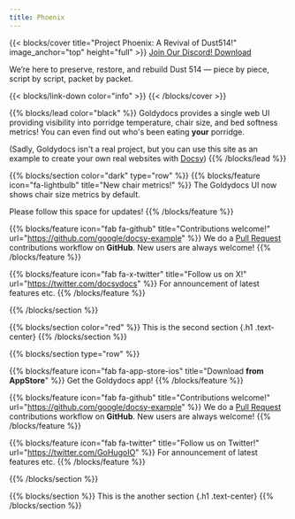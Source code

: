 ```yaml
---
title: Phoenix
---
```


{{< blocks/cover title="Project Phoenix: A Revival of Dust514!" image_anchor="top" height="full" >}}
<a class="btn btn-lg btn-secondary me-3 mb-4" href="https://discord.gg/CqHQDmEFTr">
  Join Our Discord! <i class="fas fa-brands fa-discord ms-2"></i>
</a>
<a class="btn btn-lg btn-primary me-3 mb-4" href="https://drive.google.com/drive/folders/1Wd2Crh4PSiv2vuRglVnRK1ecJasJ6MPk">
  Download <i class="fab fa-google-drive ms-2 "></i>
</a>
<p class="lead mt-5">We’re here to preserve, restore, and rebuild Dust 514 &mdash; piece by piece, script by script, packet by packet.</p>
{{< blocks/link-down color="info" >}}
{{< /blocks/cover >}}


{{% blocks/lead color="black" %}}
Goldydocs provides a single web UI providing visibility into porridge
temperature, chair size, and bed softness metrics! You can even find out who's
been eating **your** porridge.

(Sadly, Goldydocs isn't a real project, but you can use this site as an example
to create your own real websites with [Docsy](https://docsy.dev))
{{% /blocks/lead %}}


{{% blocks/section color="dark" type="row" %}}
{{% blocks/feature icon="fa-lightbulb" title="New chair metrics!" %}}
The Goldydocs UI now shows chair size metrics by default.

Please follow this space for updates!
{{% /blocks/feature %}}


{{% blocks/feature icon="fab fa-github" title="Contributions welcome!" url="https://github.com/google/docsy-example" %}}
We do a [Pull Request](https://github.com/google/docsy-example/pulls) contributions workflow on **GitHub**. New users are always welcome!
{{% /blocks/feature %}}


{{% blocks/feature icon="fab fa-x-twitter" title="Follow us on X!" url="https://twitter.com/docsydocs" %}}
For announcement of latest features etc.
{{% /blocks/feature %}}


{{% /blocks/section %}}


{{% blocks/section color="red" %}}
This is the second section
{.h1 .text-center}
{{% /blocks/section %}}


{{% blocks/section type="row" %}}

{{% blocks/feature icon="fab fa-app-store-ios" title="Download **from AppStore**" %}}
Get the Goldydocs app!
{{% /blocks/feature %}}

{{% blocks/feature icon="fab fa-github" title="Contributions welcome!"
    url="https://github.com/google/docsy-example" %}}
We do a [Pull Request](https://github.com/google/docsy-example/pulls)
contributions workflow on **GitHub**. New users are always welcome!
{{% /blocks/feature %}}

{{% blocks/feature icon="fab fa-twitter" title="Follow us on Twitter!"
    url="https://twitter.com/GoHugoIO" %}}
For announcement of latest features etc.
{{% /blocks/feature %}}

{{% /blocks/section %}}


{{% blocks/section %}}
This is the another section
{.h1 .text-center}
{{% /blocks/section %}}